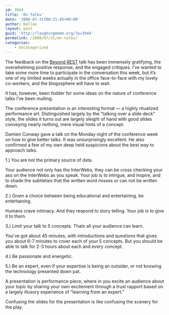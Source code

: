 ```yaml
---
id: 3944
title: 'On Talks'
date: '2008-07-31T00:31:45+00:00'
author: Kellan
layout: post
guid: 'http://laughingmeme.org/?p=3944'
permalink: /2008/07/31/on-talks/
categories:
    - Uncategorized
---
```


The feedback on the [Beyond REST](http://laughingmeme.org/2008/07/23/beyond-rest-building-data-services-with-xmpp/) talk has been immensely gratifying, the overwhelming positive response, and the engaged critiques. I’ve wanted to take some more time to participate in the conversation this week, but it’s one of my limited weeks actually in the office face-to-face with my lovely co-workers, and the blogosphere will have to wait.

It has, however, been fodder for some ideas on the nature of conference talks I’ve been mulling.

The conference presentation is an interesting format — a highly ritualized performance art. Distinguished largely by the “talking over a slide deck” style, the slides it turns out are largely sleight of hand with good slides conveying nearly nothing, mere visual hints of a concept.

Damien Conway gave a talk on the Monday night of the conference week on how to give better talks. It was unsurprisingly excellent. He also confirmed a few of my own deep held suspicions about the best way to approach talks.

1.) You are not the primary source of data.

Your audience not only has the InterWebs, they can be cross checking your ass on the InterWebs as you speak. Your job is to intrigue, and inspire, and to shade the subtleties that the written word misses or can not be written down.

2.) Given a choice between being educational and entertaining, be entertaining.

Humans crave intimacy. And they respond to story telling. Your job is to give it to them.

3.) Limit your talk to 5 concepts. Thats all your audience can learn.

You’ve got about 45 minutes, with introductions and questions that gives you about 6-7 minutes to cover each of your 5 concepts. But you should be able to talk for 2-3 hours about each and every concept.

4.) Be passionate and energetic.

5.) Be an expert, even if your expertise is being an outsider, or not knowing the technology presented down pat.

A presentation is performance piece, where in you excite an audience about your topic by sharing your own excitement through a trust rapport based on a largely illusory experience of “learning from an expert.”

Confusing the slides for the presentation is like confusing the scenery for the play.